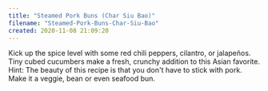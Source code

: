 ```yaml
---
title: "Steamed Pork Buns (Char Siu Bao)"
filename: "Steamed-Pork-Buns-Char-Siu-Bao"
created: 2020-11-08 21:09:20
---
```

Kick up the spice level with some red chili peppers, cilantro, or jalapeños. Tiny cubed cucumbers make a fresh, crunchy addition to this Asian favorite. Hint: The beauty of this recipe is that you don't have to stick with pork. Make it a veggie, bean or even seafood bun.
